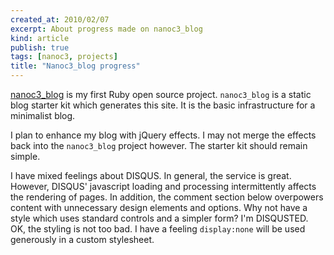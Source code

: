 ```yaml
---
created_at: 2010/02/07
excerpt: About progress made on nanoc3_blog
kind: article
publish: true
tags: [nanoc3, projects]
title: "Nanoc3_blog progress"
---
```


[nanoc3_blog](http://nanoc3-blog.mgutz.com) is my first Ruby open source project.
`nanoc3_blog` is a static blog starter kit which generates this site. It is
the basic infrastructure for a minimalist blog.

I plan to enhance my blog with jQuery effects. I may not merge the effects
back into the `nanoc3_blog` project however. The starter kit should remain simple.

I have mixed feelings about DISQUS. In general, the service is great. 
However, DISQUS' javascript loading and processing intermittently affects the rendering of pages. 
In addition, the comment section below overpowers content
with unnecessary design elements and options. Why not have a style which uses
standard controls and a simpler form? I'm DISQUSTED. OK, the styling
is not too bad. I have a feeling `display:none` will be used generously in a custom stylesheet.
